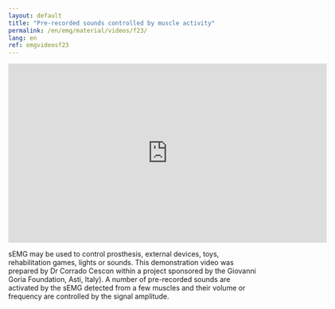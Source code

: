 ```yaml
---
layout: default
title: "Pre-recorded sounds controlled by muscle activity"
permalink: /en/emg/material/videos/f23/
lang: en
ref: emgvideosf23
---
```


<iframe width="640" height="360" src="https://www.youtube-nocookie.com/embed/1nFljEtkTPM?rel=0&loop=1&modestbranding=1&playlist=1nFljEtkTPM&rel=0" frameborder="0" allow="autoplay; encrypted-media" allowfullscreen></iframe>

<p>
    sEMG may be used to control prosthesis, external devices, toys, rehabilitation games, lights or
    sounds. This demonstration video was prepared by Dr Corrado Cescon within a project sponsored by
    the Giovanni Goria Foundation, Asti, Italy). A number of pre-recorded sounds are activated by the
    sEMG detected from a few muscles and their volume or frequency are controlled by the signal
    amplitude.
</p>